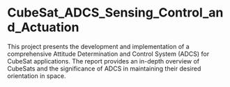 # CubeSat_ADCS_Sensing_Control_and_Actuation
This project presents the development and implementation of a comprehensive Attitude Determination and Control System (ADCS) for CubeSat applications. The report provides an in-depth overview of CubeSats and the significance of ADCS in maintaining their desired orientation in space.
